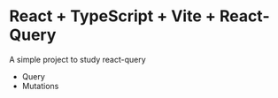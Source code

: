 # React + TypeScript + Vite + React-Query

A simple project to study react-query
- Query
- Mutations
